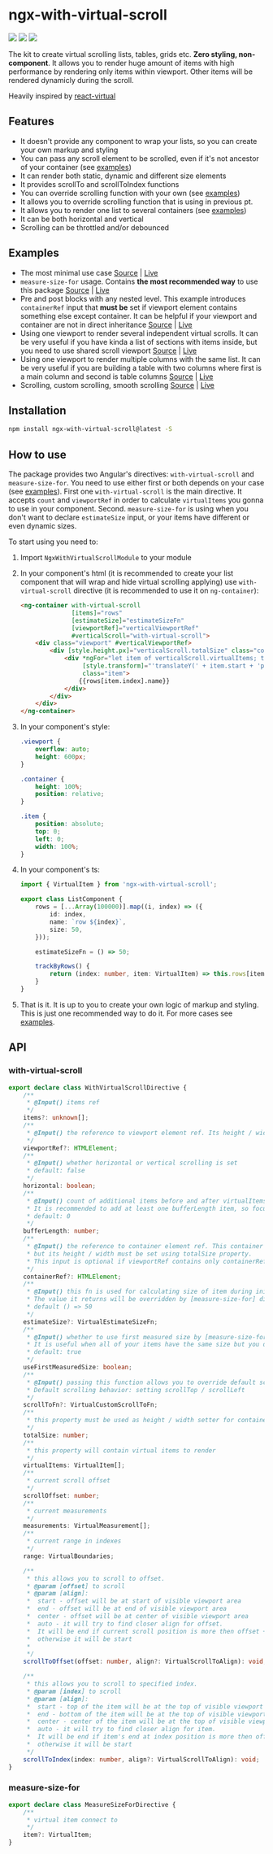 # ngx-with-virtual-scroll

[<img src="https://badgen.net/npm/v/ngx-with-virtual-scroll?cache=43200">](https://www.npmjs.com/package/ngx-with-virtual-scroll) [<img src="https://img.shields.io/badge/minzipped-2.6kb-informational">](https://bundlephobia.com/result?p=ngx-with-virtual-scroll) [<img src="https://badgen.net/npm/types/ngx-with-virtual-scroll">](https://www.npmjs.com/package/ngx-with-virtual-scroll)

The kit to create virtual scrolling lists, tables, grids etc. **Zero styling, non-component**. It allows you to render huge amount of items with high performance by rendering only items within viewport. Other items will be rendered dynamicly   during the scroll. 

Heavily inspired by [react-virtual](https://github.com/tannerlinsley/react-virtual)

## Features

- It doesn't provide any component to wrap your lists, so you can create your own markup and styling
- You can pass any scroll element to be scrolled, even if it's not ancestor of your container (see [examples](https://github.com/egorgrushin/ngx-with-virtual-scroll/tree/master/README.md#examples))
- It can render both static, dynamic and different size elements
- It provides scrollTo and scrollToIndex functions
- You can override scrolling function with your own (see [examples](https://github.com/egorgrushin/ngx-with-virtual-scroll/tree/master/README.md#examples))
- It allows you to override scrolling function that is using in previous pt.
- It allows you to render one list to several containers (see [examples](https://github.com/egorgrushin/ngx-with-virtual-scroll/tree/master/README.md#examples))
- It can be both horizontal and vertical
- Scrolling can be throttled and/or debounced

## Examples

- The most minimal use case [Source](https://github.com/egorgrushin/ngx-with-virtual-scroll/tree/master/examples/src/app/minimal) | [Live](https://codesandbox.io/s/github/egorgrushin/ngx-with-virtual-scroll/tree/master/examples?initialpath=/minimal&file=/src/app/minimal/minimal.component.html)
- `measure-size-for` usage. Contains **the most recommended way** to use this package  [Source](https://github.com/egorgrushin/ngx-with-virtual-scroll/tree/master/examples/src/app/sizes) | [Live](https://codesandbox.io/s/github/egorgrushin/ngx-with-virtual-scroll/tree/master/examples?initialpath=/sizes&file=/src/app/sizes/sizes.component.html)
- Pre and post blocks with any nested level. This example introduces `containerRef` input that **must be** set if viewport element contains something else except container. It can be helpful if your viewport and container are not in direct inheritance [Source](https://github.com/egorgrushin/ngx-with-virtual-scroll/tree/master/examples/src/app/blocks) | [Live](https://codesandbox.io/s/github/egorgrushin/ngx-with-virtual-scroll/tree/master/examples?initialpath=/blocks&file=/src/app/blocks/blocks.component.html)
- Using one viewport to render several independent virtual scrolls. It can be very useful if you have kinda a list of sections with items inside, but you need to use shared scroll viewport [Source](https://github.com/egorgrushin/ngx-with-virtual-scroll/tree/master/examples/src/app/one-viewport-several-scrolls) | [Live](https://codesandbox.io/s/github/egorgrushin/ngx-with-virtual-scroll/tree/master/examples?initialpath=/one-viewport-several-scrolls&file=/src/app/one-viewport-several-scrolls/one-viewport-several-scrolls.component.html)
- Using one viewport to render multiple columns with the same list. It can be very useful if you are building a table with two columns where first is a main column and second is table columns [Source](https://github.com/egorgrushin/ngx-with-virtual-scroll/tree/master/examples/src/app/multi-columns) | [Live](https://codesandbox.io/s/github/egorgrushin/ngx-with-virtual-scroll/tree/master/examples?initialpath=/multi-columns&file=/src/app/multi-columns/multi-columns.component.html)
- Scrolling, custom scrolling, smooth scrolling [Source](https://github.com/egorgrushin/ngx-with-virtual-scroll/tree/master/examples/src/app/scroll) | [Live](https://codesandbox.io/s/github/egorgrushin/ngx-with-virtual-scroll/tree/master/examples?initialpath=/scroll&file=/src/app/scroll/scroll.component.html)

## Installation

```bash
npm install ngx-with-virtual-scroll@latest -S
```

## How to use

The package provides two Angular's directives: `with-virtual-scroll` and `measure-size-for`. You need to use either first or both depends on your case (see [examples](https://github.com/egorgrushin/ngx-with-virtual-scroll/tree/master/README.md#examples)). First one `with-virtual-scroll` is the main directive. It accepts `count` and `viewportRef` in order to calculate `virtualItems` you gonna to use in your component. Second. `measure-size-for` is using when you don't want to declare `estimateSize` input, or your items have different or even dynamic sizes.

To start using you need to:

1. Import `NgxWithVirtualScrollModule` to your module

2. In your component's html (it is recommended to create your list component that will wrap and hide virtual scrolling applying) use `with-virtual-scroll` directive (it is recommended to use it on `ng-container`):

   ```html
   <ng-container with-virtual-scroll
                 [items]="rows"
                 [estimateSize]="estimateSizeFn"
                 [viewportRef]="verticalViewportRef"
                 #verticalScroll="with-virtual-scroll">
       <div class="viewport" #verticalViewportRef>
           <div [style.height.px]="verticalScroll.totalSize" class="container">
               <div *ngFor="let item of verticalScroll.virtualItems; trackBy: trackByRows()"
                    [style.transform]="'translateY(' + item.start + 'px)'"
                    class="item">
                   {{rows[item.index].name}}
               </div>
           </div>
       </div>
   </ng-container>
   ```

3. In your component's style:

   ```css
   .viewport {
       overflow: auto;
       height: 600px;
   }
   
   .container {
       height: 100%;
       position: relative;
   }
   
   .item {
       position: absolute;
       top: 0;
       left: 0;
       width: 100%;
   }
   ```

4. In your component's ts:

   ```typescript
   import { VirtualItem } from 'ngx-with-virtual-scroll';
   
   export class ListComponent {
       rows = [...Array(100000)].map((i, index) => ({
           id: index,
           name: `row ${index}`,
           size: 50,
       }));
   
       estimateSizeFn = () => 50;
   
       trackByRows() {
           return (index: number, item: VirtualItem) => this.rows[item.index].id;
       }
   }
   ```

5. That is it. It is up to you to create your own logic of markup and styling. This is just one recommended way to do it. For more cases see [examples](https://github.com/egorgrushin/ngx-with-virtual-scroll/tree/master/README.md#examples).

## API

### with-virtual-scroll

```typescript
export declare class WithVirtualScrollDirective {
    /**
     * @Input() items ref
     */
    items?: unknown[];
    /**
     * @Input() the reference to viewport element ref. Its height / width will be used as items limiter
     */
    viewportRef?: HTMLElement;
    /**
     * @Input() whether horizontal or vertical scrolling is set
     * default: false
     */
    horizontal: boolean;
    /**
     * @Input() count of additional items before and after virtualItems.
     * It is recommended to add at least one bufferLength item, so focus will work
     * default: 0
     */
    bufferLength: number;
    /**
     * @Input() the reference to container element ref. This container should contain visible items,
     * but its height / width must be set using totalSize property.
     * This input is optional if viewportRef contains only containerRef, otherwise it must be set.
     */
    containerRef?: HTMLElement;
    /**
     * @Input() this fn is used for calculating size of item during initial measuring.
     * The value it returns will be overridden by [measure-size-for] directive if it is set
     * default () => 50
     */
    estimateSize?: VirtualEstimateSizeFn;
    /**
     * @Input() whether to use first measured size by [measure-size-for] directive as a size for all items.
     * It is useful when all of your items have the same size but you don't want to set it using estimateSize input.
     * default: true
     */
    useFirstMeasuredSize: boolean;
    /**
     * @Input() passing this function allows you to override default scrolling behavior.
     * Default scrolling behavior: setting scrollTop / scrollLeft
     */
    scrollToFn?: VirtualCustomScrollToFn;
    /**
     * this property must be used as height / width setter for containerRef
     */
    totalSize: number;
    /**
     * this property will contain virtual items to render
     */
    virtualItems: VirtualItem[];
    /**
     * current scroll offset
     */
    scrollOffset: number;
    /**
     * current measurements
     */
    measurements: VirtualMeasurement[];
    /**
     * current range in indexes
     */
    range: VirtualBoundaries;

    /**
     * this allows you to scroll to offset.
     * @param [offset] to scroll
     * @param [align]:
     *  start - offset will be at start of visible viewport area
     *  end - offset will be at end of visible viewport area
     *  center - offset will be at center of visible viewport area
     *  auto - it will try to find closer align for offset.
     *  It will be end if current scroll position is more then offset + viewport size,
     *  otherwise it will be start
     *
     */
    scrollToOffset(offset: number, align?: VirtualScrollToAlign): void;

    /**
     * this allows you to scroll to specified index.
     * @param [index] to scroll
     * @param [align]:
     *  start - top of the item will be at the top of visible viewport area
     *  end - bottom of the item will be at the top of visible viewport area
     *  center - center of the item will be at the top of visible viewport area
     *  auto - it will try to find closer align for item.
     *  It will be end if item's end at index position is more then offset + viewport size,
     *  otherwise it will be start
     */
    scrollToIndex(index: number, align?: VirtualScrollToAlign): void;
}
```

### measure-size-for

```typescript
export declare class MeasureSizeForDirective {
    /**
     * virtual item connect to
     */
    item?: VirtualItem;
}
```

